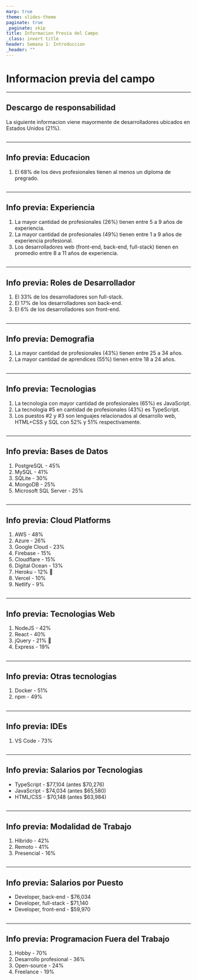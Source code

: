 ```yaml
---
marp: true
theme: slides-theme
paginate: true
_paginate: skip
title: Informacion Previa del Campo
_class: invert title
header: Semana 1: Introduccion
_header: ""
---
```


<!-- _footer: https://survey.stackoverflow.co/2023/ -->

# Informacion previa del campo

---

<!--
_class: body-center
_footer: https://survey.stackoverflow.co/2023/#key-territories-all-countries
-->

<style scoped>
section {
  color: rgba(var(--text-color), 0.4);
}
</style>

## Descargo de responsabilidad

La siguiente informacion viene mayormente de desarrolladores ubicados en Estados Unidos (21%).

##

---

## Info previa: Educacion

1. El 68% de los devs profesionales tienen al menos un diploma de pregrado.

##

---

## Info previa: Experiencia

1. La mayor cantidad de profesionales (26%) tienen entre 5 a 9 años de experiencia.
2. La mayor cantidad de profesionales (49%) tienen entre 1 a 9 años de experiencia profesional.
3. Los desarrolladores web (front-end, back-end, full-stack) tienen en promedio entre 8 a 11 años de experiencia.

##

---

## Info previa: Roles de Desarrollador

1. El 33% de los desarrolladores son full-stack.
2. El 17% de los desarrolladores son back-end.
3. El 6% de los desarrolladores son front-end.

##

---

## Info previa: Demografia

1. La mayor cantidad de profesionales (43%) tienen entre 25 a 34 años.
2. La mayor cantidad de aprendices (55%) tienen entre 18 a 24 años.

##

---

## Info previa: Tecnologias

1. La tecnologia con mayor cantidad de profesionales (65%) es JavaScript.
2. La tecnologia #5 en cantidad de profesionales (43%) es TypeScript.
3. Los puestos #2 y #3 son lenguajes relacionados al desarrollo web, HTML+CSS y SQL con 52% y 51% respectivamente.

##

---

## Info previa: Bases de Datos

1. PostgreSQL - 45%
2. MySQL - 41%
3. SQLite - 30%
4. MongoDB - 25%
5. Microsoft SQL Server - 25%

##

---

<style scoped>
li:nth-child(7) {
  color: rgba(var(--gross-color),1);
}
</style>

## Info previa: Cloud Platforms

1. AWS - 48%
2. Azure - 26%
3. Google Cloud - 23%
4. Firebase - 15%
5. Cloudflare - 15%
6. Digital Ocean - 13%
7. Heroku - 12% :vomiting_face:
8. Vercel - 10%
9. Netlify - 9%

##

---

<style scoped>
li:nth-child(3) {
  color: rgba(var(--gross-color),1);
}
</style>

## Info previa: Tecnologias Web

1. NodeJS - 42%
2. React - 40%
3. jQuery - 21% :vomiting_face:
4. Express - 19%

##

---

## Info previa: Otras tecnologias

1. Docker - 51%
2. npm - 49%

##

---

## Info previa: IDEs

1. VS Code - 73%

##

---

## Info previa: Salarios por Tecnologias

- TypeScript - $77,104 (antes $70,276)
- JavaScript - $74,034 (antes $65,580)
- HTML/CSS - $70,148 (antes $63,984)

##

---

## Info previa: Modalidad de Trabajo

1. Hibrido - 42%
2. Remoto - 41%
3. Presencial - 16%

##

---

## Info previa: Salarios por Puesto

- Developer, back-end - $76,034
- Developer, full-stack - $71,140
- Developer, front-end - $59,970

##

---

## Info previa: Programacion Fuera del Trabajo

1. Hobby - 70%
2. Desarrollo profesional - 36%
3. Open-source - 24%
4. Freelance - 19%

##
